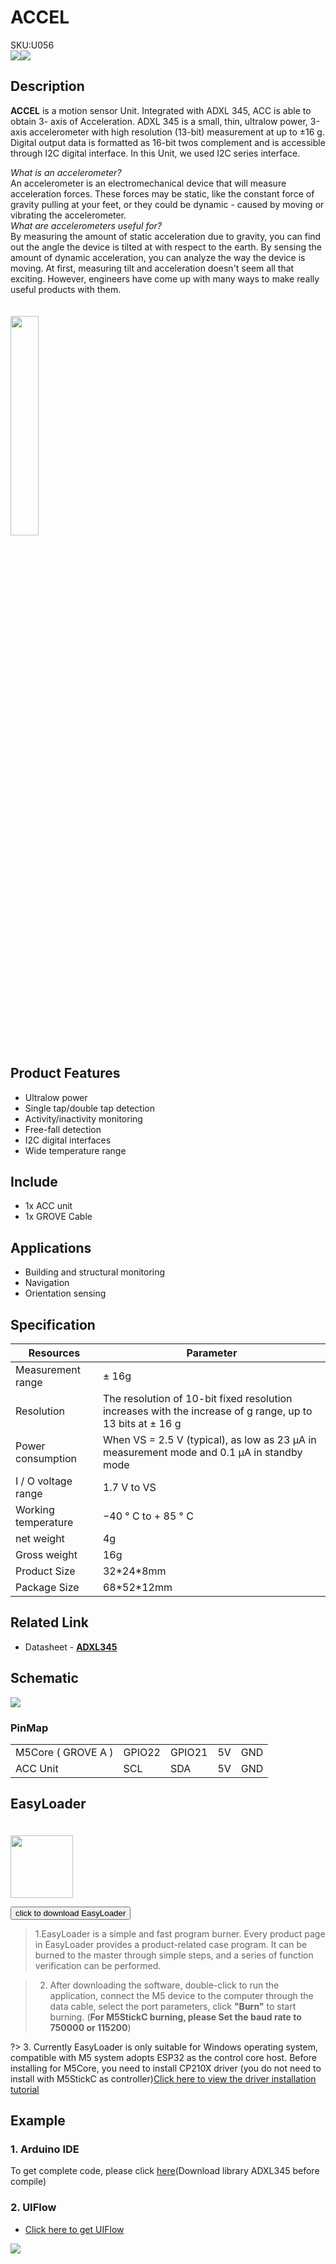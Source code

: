 # ACCEL

<div class="badge badge-pill badge-primary product_sku_tag">SKU:U056</div>

<div class="product_pic"><img src="assets/img/product_pics/unit/accel/accel_01.webp"><img src="assets/img/product_pics/unit/accel/accel_02.webp"></div>

## Description

**ACCEL** is a motion sensor Unit. Integrated with ADXL 345, ACC is able to obtain 3- axis of Acceleration. ADXL 345 is a small, thin, ultralow power, 3-axis accelerometer with high resolution (13-bit) measurement at up to ±16 g. Digital output data is formatted as 16-bit twos complement and is accessible through I2C digital interface. In this Unit, we used I2C series interface. 
<br>

*What is an accelerometer?*<br>
An accelerometer is an electromechanical device that will measure acceleration forces. These forces may be static, like the constant force of gravity pulling at your feet, or they could be dynamic - caused by moving or vibrating the accelerometer.
<br>
*What are accelerometers useful for?*<br>
By measuring the amount of static acceleration due to gravity, you can find out the angle the device is tilted at with respect to the earth. By sensing the amount of dynamic acceleration, you can analyze the way the device is moving. At first, measuring tilt and acceleration doesn't seem all that exciting. However, engineers have come up with many ways to make really useful products with them.
<br><br><br>
<img src="assets/img/product_pics/unit/accel/accel_03.webp" width="30%" height="30%">

## Product Features

- Ultralow power
- Single tap/double tap detection 
- Activity/inactivity monitoring 
- Free-fall detection
- I2C digital interfaces 
- Wide temperature range


## Include

- 1x ACC unit
- 1x GROVE Cable

## Applications

- Building and structural monitoring
- Navigation
- Orientation sensing

## Specification

<table class="table-1">
    <thead>
      <tr>
         <th>Resources</th>
         <th>Parameter</th>
      </tr>
    </thead>
    <tbody>
        <tr>
            <td> Measurement range </td>
            <td> ± 16g </td>
        </tr>
        <tr>
            <td> Resolution </td>
            <td> The resolution of 10-bit fixed resolution increases with the increase of g range, up to 13 bits at ± 16 g </td>
        </tr>
        <tr>
            <td> Power consumption </td>
            <td> When VS = 2.5 V (typical), as low as 23 µA in measurement mode and 0.1 µA in standby mode </td>
        </tr>
        <tr>
            <td> I / O voltage range </td>
            <td> 1.7 V to VS </td>
        </tr>
        <tr>
            <td> Working temperature </td>
            <td> −40 ° C to + 85 ° C </td>
        </tr>
        <tr>
            <td>net weight</td>
            <td>4g</td>
        </tr>
        <tr>
            <td>Gross weight</td>
            <td>16g</td>
        </tr>
        <tr>
            <td>Product Size</td>
            <td>32*24*8mm</td>
        </tr>
        <tr>
            <td>Package Size</td>
            <td>68*52*12mm</td>
        </tr>
    </tbody>
</table>

## Related Link

- Datasheet - **[ADXL345](https://m5stack.oss-cn-shenzhen.aliyuncs.com/resource/docs/datasheet/unit/ADXL345_en.pdf)** 
  
## Schematic

<img src="assets/img/product_pics/unit/accel/accel_04.webp">

### PinMap

<table>
 <tr><td>M5Core ( GROVE A )</td><td>GPIO22</td><td>GPIO21</td><td>5V</td><td>GND</td></tr>
 <tr><td>ACC Unit</td><td>SCL</td><td>SDA</td><td>5V</td><td>GND</td></tr>
</table>

## EasyLoader

<img src="https://m5stack.oss-cn-shenzhen.aliyuncs.com/image/EasyLoader_logo.webp" width="100px" style="margin-top:20px">

<a href="https://m5stack.oss-cn-shenzhen.aliyuncs.com/EasyLoader/Unit/EasyLoader_ACCEL.exe"><button type="button" class="btn btn-primary">click to download EasyLoader</button></a>

>1.EasyLoader is a simple and fast program burner. Every product page in EasyLoader provides a product-related case program. It can be burned to the master through simple steps, and a series of function verification can be performed.

>2. After downloading the software, double-click to run the application, connect the M5 device to the computer through the data cable, select the port parameters, click **"Burn"** to start burning. (**For M5StickC burning, please Set the baud rate to 750000 or 115200**)

?> 3. Currently EasyLoader is only suitable for Windows operating system, compatible with M5 system adopts ESP32 as the control core host. Before installing for M5Core, you need to install CP210X driver (you do not need to install with M5StickC as controller)[Click here to view the driver installation tutorial](en/related_documents/M5Burner#install-usb-driver)

## Example

### 1. Arduino IDE

To get complete code, please click [here](https://github.com/m5stack/M5Stack/tree/master/examples/Unit/ACCEL_ADXL345)(Download library ADXL345 before compile)

### 2. UIFlow

- [Click here to get UIFlow](https://github.com/m5stack/M5-ProductExampleCodes/tree/master/Unit/ACCEL/UIFLOW)

<img src="assets/img/product_pics/unit/accel/ACCEL_05.webp">

<script>

   var purchase_link = 'https://m5stack.com/products/3-axis-digital-accelerometer-unit-adxl345';

   anchor_search(purchase_link);
   scrollFunc();

</script>